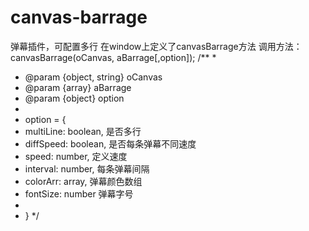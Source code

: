 # canvas-barrage
弹幕插件，可配置多行
在window上定义了canvasBarrage方法
调用方法：
canvasBarrage(oCanvas, aBarrage[,option]);
/**
   * 
   * @param {object, string} oCanvas 
   * @param {array} aBarrage 
   * @param {object} option
   *
   * option = {
   * multiLine: boolean,  是否多行
   * diffSpeed: boolean,  是否每条弹幕不同速度
   * speed: number,       定义速度
   * interval: number,    每条弹幕间隔
   * colorArr: array,     弹幕颜色数组
   * fontSize: number     弹幕字号
   * 
   * } 
   */

